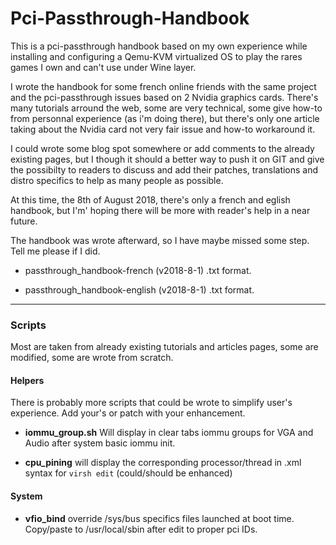 # Pci-Passthrough-Handbook

This is a pci-passthrough handbook based on my own experience while installing and configuring a Qemu-KVM virtualized OS to play the rares games I own and can't use under Wine layer.

I wrote the handbook for some french online friends with the same project and the pci-passthrough issues based on 2 Nvidia graphics cards. 
There's many tutorials arround the web, some are very technical, some give how-to from personnal experience (as i'm doing there), but there's only one article taking about the Nvidia card not very fair issue and how-to workaround it. 

I could wrote some blog spot somewhere or add comments to the already existing pages, but I though it should a better way to push it on GIT and give the possibilty to readers to discuss and add their patches, translations and distro specifics to help as many people as possible.

At this time, the 8th of August 2018, there's only a french and eglish handbook, but I'm' hoping there will be more with reader's help in a near future.

The handbook was wrote afterward, so I have maybe missed some step. Tell me please if I did.

 * passthrough_handbook-french (v2018-8-1) .txt format.
 
 * passthrough_handbook-english (v2018-8-1) .txt format.
 
------------------------------------------
### Scripts
Most are taken from already existing tutorials and articles pages, some are modified, some are wrote from scratch.

#### Helpers
There is probably more scripts that could be wrote to simplify user's experience. Add your's or patch with your enhancement.

 - **iommu_group.sh** Will display in clear tabs iommu groups for VGA and Audio after system basic iommu init.
 
 - **cpu_pining** will display the corresponding processor/thread in .xml syntax for ``virsh edit`` (could/should be enhanced)

#### System

 - **vfio_bind** override /sys/bus specifics files launched at boot time. Copy/paste to /usr/local/sbin after edit to proper pci IDs.
